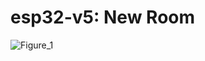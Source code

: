 # esp32-v5: New Room



![Figure_1](https://github.com/user-attachments/assets/e3930069-bd74-4271-abbb-cf8a52917347)
